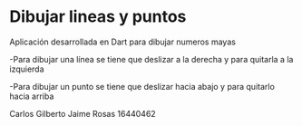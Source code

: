 # Dibujar lineas y puntos

Aplicación desarrollada en Dart para dibujar numeros mayas

-Para dibujar una línea se tiene que deslizar a la derecha y para quitarla a la izquierda

-Para dibujar un punto se tiene que deslizar hacia abajo y para quitarlo hacia arriba


Carlos Gilberto Jaime Rosas
16440462
